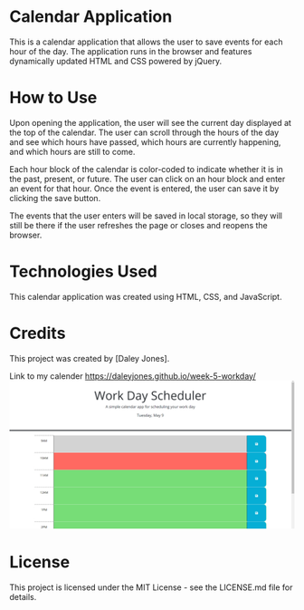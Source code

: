 # Calendar Application
This is a calendar application that allows the user to save events for each hour of the day. The application runs in the browser and features dynamically updated HTML and CSS powered by jQuery.

# How to Use
Upon opening the application, the user will see the current day displayed at the top of the calendar. The user can scroll through the hours of the day and see which hours have passed, which hours are currently happening, and which hours are still to come.

Each hour block of the calendar is color-coded to indicate whether it is in the past, present, or future. The user can click on an hour block and enter an event for that hour. Once the event is entered, the user can save it by clicking the save button.

The events that the user enters will be saved in local storage, so they will still be there if the user refreshes the page or closes and reopens the browser.

# Technologies Used
This calendar application was created using HTML, CSS, and JavaScript.

# Credits
This project was created by [Daley Jones].

Link to my calender https://daleyjones.github.io/week-5-workday/  ![Screenshot of my calender.](./images/calender.png)
# License
This project is licensed under the MIT License - see the LICENSE.md file for details.


